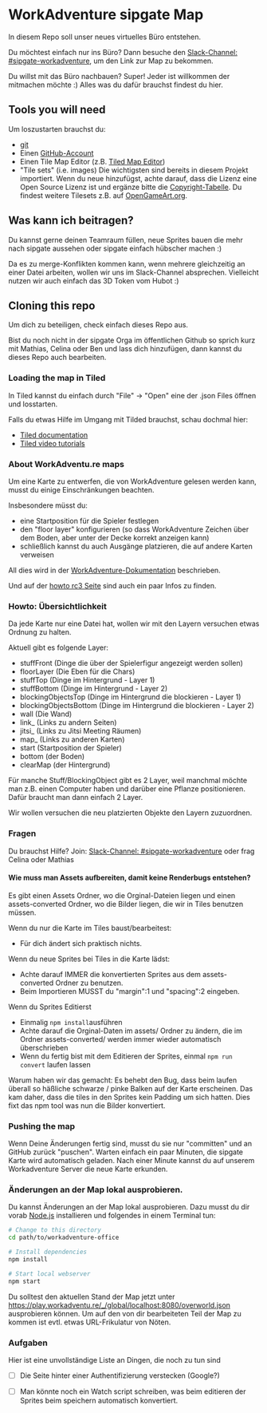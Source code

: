 # WorkAdventure sipgate Map

In diesem Repo soll unser neues virtuelles Büro entstehen.

Du möchtest einfach nur ins Büro? Dann besuche den [Slack-Channel: #sipgate-workadventure](https://sipgate.slack.com/archives/C01GJ3QQHKJ), um den Link zur Map zu bekommen.

Du willst mit das Büro nachbauen? Super! Jeder ist willkommen der mitmachen möchte :) Alles was du dafür brauchst findest du hier.

## Tools you will need

Um loszustarten brauchst du:

- [git](https://git-scm.com/)
- Einen [GitHub-Account](https://github.com/join)
- Einen Tile Map Editor (z.B. [Tiled Map Editor](https://www.mapeditor.org/))
- "Tile sets" (i.e. images)
  Die wichtigsten sind bereits in diesem Projekt importiert. Wenn du neue hinzufügst, achte darauf, dass die Lizenz eine Open Source Lizenz ist und ergänze bitte die [Copyright-Tabelle](assets/COPYRIGHT.md). Du findest weitere Tilesets z.B. auf [OpenGameArt.org](https://opengameart.org/art-search-advanced?keys=&title=&field_art_tags_tid_op=or&field_art_tags_tid=tiles&name=&field_art_type_tid%5B%5D=9&field_art_type_tid%5B%5D=14&sort_by=count&sort_order=DESC&items_per_page=24&Collection=).

## Was kann ich beitragen?

Du kannst gerne deinen Teamraum füllen, neue Sprites bauen die mehr nach sipgate aussehen oder sipgate einfach hübscher machen :)

Da es zu merge-Konflikten kommen kann, wenn mehrere gleichzeitig an einer Datei arbeiten, wollen wir uns im Slack-Channel absprechen. Vielleicht nutzen wir auch einfach das 3D Token vom Hubot :)

## Cloning this repo

Um dich zu beteiligen, check einfach dieses Repo aus.

Bist du noch nicht in der sipgate Orga im öffentlichen Github so sprich kurz mit Mathias, Celina oder Ben und lass dich hinzufügen, dann kannst du dieses Repo auch bearbeiten.

### Loading the map in Tiled

In Tiled kannst du einfach durch "File" -> "Open" eine der <Kartenname>.json Files öffnen und losstarten.

Falls du etwas Hilfe im Umgang mit Tilded brauchst, schau dochmal hier:

- [Tiled documentation](https://doc.mapeditor.org/en/stable/manual/introduction/)
- [Tiled video tutorials](https://www.gamefromscratch.com/post/2015/10/14/Tiled-Map-Editor-Tutorial-Series.aspx)

### About WorkAdventu.re maps

Um eine Karte zu entwerfen, die von WorkAdventure gelesen werden kann, musst du einige Einschränkungen beachten.

Insbesondere müsst du:

- eine Startposition für die Spieler festlegen
- den "floor layer" konfigurieren (so dass WorkAdventure Zeichen über dem Boden, aber unter der Decke korrekt anzeigen kann)
- schließlich kannst du auch Ausgänge platzieren, die auf andere Karten verweisen

All dies wird in der [WorkAdventure-Dokumentation](https://github.com/thecodingmachine/workadventure/#designing-a-map) beschrieben.

Und auf der [howto rc3 Seite](https://howto.rc3.world/maps.html#eigene-instanzen) sind auch ein paar Infos zu finden.

### Howto: Übersichtlichkeit

Da jede Karte nur eine Datei hat, wollen wir mit den Layern versuchen etwas Ordnung zu halten.

Aktuell gibt es folgende Layer:

- stuffFront (Dinge die über der Spielerfigur angezeigt werden sollen)
- floorLayer (Die Eben für die Chars)
- stuffTop (Dinge im Hintergrund - Layer 1)
- stuffBottom (Dinge im Hintergrund - Layer 2)
- blockingObjectsTop (Dinge im Hintergrund die blockieren - Layer 1)
- blockingObjectsBottom (Dinge im Hintergrund die blockieren - Layer 2)
- wall (Die Wand)
- link_<name> (Links zu andern Seiten)
- jitsi_<name> (Links zu Jitsi Meeting Räumen)
- map_<name> (Links zu anderen Karten)
- start (Startposition der Spieler)
- bottom (der Boden)
- clearMap (der Hintergrund)

Für manche Stuff/BlockingObject gibt es 2 Layer, weil manchmal möchte man z.B. einen Computer haben und darüber eine Pflanze positionieren. Dafür braucht man dann einfach 2 Layer.

Wir wollen versuchen die neu platzierten Objekte den Layern zuzuordnen.

### Fragen

Du brauchst Hilfe? Join: [Slack-Channel: #sipgate-workadventure](https://sipgate.slack.com/archives/C01GJ3QQHKJ) oder frag Celina oder Mathias

#### Wie muss man Assets aufbereiten, damit keine Renderbugs entstehen?

Es gibt einen Assets Ordner, wo die Orginal-Dateien liegen und einen assets-converted Ordner, wo die Bilder liegen, die wir in Tiles benutzen müssen.

Wenn du nur die Karte im Tiles baust/bearbeitest:
* Für dich ändert sich praktisch nichts.

Wenn du neue Sprites bei Tiles in die Karte lädst:
* Achte darauf IMMER die konvertierten Sprites aus dem assets-converted Ordner zu benutzen. 
* Beim Importieren MUSST du  "margin":1 und "spacing":2 eingeben.

Wenn du Sprites Editierst
* Einmalig ```npm install```ausführen
* Achte darauf die Orginal-Daten im assets/ Ordner zu ändern, die im Ordner assets-converted/ werden immer wieder automatisch überschrieben
* Wenn du fertig bist mit dem Editieren der Sprites, einmal ```npm run convert``` laufen lassen

Warum haben wir das gemacht:
Es behebt den Bug, dass beim laufen überall so häßliche schwarze / pinke Balken auf der Karte erscheinen. Das kam daher, dass die tiles in den Sprites kein Padding um sich hatten. Dies fixt das npm tool was nun die Bilder konvertiert.

### Pushing the map

Wenn Deine Änderungen fertig sind, musst du sie nur "committen" und an GitHub zurück "puschen".
Warten einfach ein paar Minuten, die sipgate Karte wird automatisch geladen.
Nach einer Minute kannst du auf unserem Workadventure Server die neue Karte erkunden.

### Änderungen an der Map lokal ausprobieren.

Du kannst Änderungen an der Map lokal ausprobieren. Dazu musst du dir vorab [Node.js](https://nodejs.org/) installieren und folgendes in einem Terminal tun:

```sh
# Change to this directory
cd path/to/workadventure-office

# Install dependencies
npm install

# Start local webserver
npm start
```

Du solltest den aktuellen Stand der Map jetzt unter https://play.workadventu.re/_/global/localhost:8080/overworld.json ausprobieren können. Um auf den von dir bearbeiteten Teil der Map zu kommen ist evtl. etwas URL-Frikulatur von Nöten.

### Aufgaben

Hier ist eine unvollständige Liste an Dingen, die noch zu tun sind

- [ ] Die Seite hinter einer Authentifizierung verstecken (Google?)
- [ ] Man könnte noch ein Watch script schreiben, was beim editieren der Sprites beim speichern automatisch konvertiert.
 
